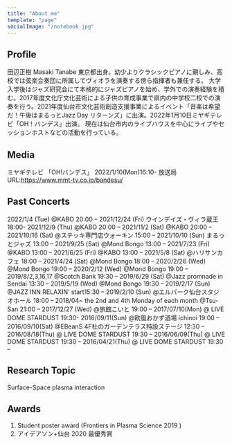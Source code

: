 ```yaml
---
title: "About me"
template: "page"
socialImage: "/notebook.jpg"
---
```


## Profile
田辺正樹 Masaki Tanabe
東京都出身。幼少よりクラシックピアノに親しみ、高校では弦楽合奏団に所属してヴィオラを演奏する傍ら指揮者も兼任する。
大学入学後はジャズ研究会にて本格的にジャズピアノを始め、学外での演奏経験を積む。2017年度文化庁文化芸術による子供の育成事業で県内の中学校二校での演奏を行う。2021年度仙台市文化芸術創造支援事業によるイベント「音楽は希望だ！午後はまるっとJazz Day リターンズ」に出演。2022年1月10日ミヤギテレビ「OH！バンデス」出演。
現在は仙台市内のライブハウスを中心にライブやセッションホストなどの活動を行っている。

## Media
ミヤギテレビ 「OH!バンデス」
2022/1/10(Mon)16:10-
放送局URL:https://www.mmt-tv.co.jp/bandesu/

## Past Concerts
2022/1/4 (Tue) @KABO 20:00 –
2021/12/24 (Fri) ウインデイズ・ヴィラ蔵王 18:00-
2021/12/9 (Thu) @KABO 20:00 –
2021/11/2 (Sat) @KABO 20:00 –
2021/10/16 (Sat) @ステッキ専門店ウォーキン 15:00 –
2021/10/10 (Sun) まるっとジャズ 13:00 –
2021/9/25 (Sat) @Mond Bongo 13:00 –
2021/7/23 (Fri) @KABO 13:00 –
2021/6/25 (Fri) @KABO 13:00 –
2021/5/8 (Sat) @ハリサンカフェ 18:00 –
2021/4/24 (Sat) @Mond Bongo 18:00 –
2020/2/26 (Wed) @Mond Bongo 19:00 –
2020/2/12 (Wed) @Mond Bongo 19:00 –
2019/8/2,3,16,17 @Scotch Bank 19:30 –
2019/6/29 (Sat)  @Jazz promnade in Sendai 13:30 –
2019/5/19 (Wed)  @Mond Bongo 19:30 –
2019/2/17 (Sun)  @JAZZ INN RELAXIN’ start15:30 –
2019/2/10 (Sun) @エルパーク仙台スタジオホール 18:00 –
2018/04~ the 2nd and 4th Monday of each month @Tsu-San 21:00 –
2017/12/27 (Wed) @旅館こいと 19:00 –
2017/07/10(Mon) @ LIVE DOME STARDUST 19:30-
2016/09/11(Sun) @欧風おかず酒場 ichinoi 19:00 –
2016/09/10(Sat)  @EBeanS 4F杜のガーデンテラス特設ステージ 12:30 –
2016/08/18(Thu) @ LIVE DOME STARDUST 19:30 –
2016/06/09(Thu) @ LIVE DOME STARDUST 19:30 –
2016/04/21(Thu) @ LIVE DOME STARDUST 19:30 –

## Research Topic
Surface-Space plasma interaction

## Awards
1. Student poster award (Frontiers in Plasma Science 2019 )
2. アイデアソン+仙台 2020 最優秀賞
